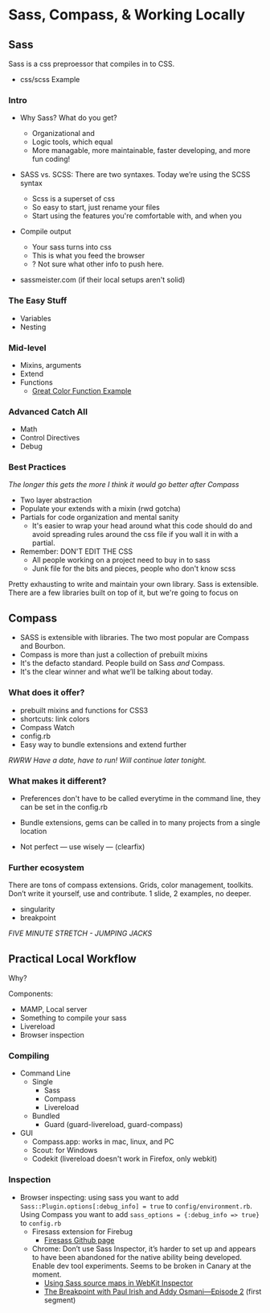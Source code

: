 # Sass, Compass, & Working Locally

## Sass

Sass is a css preproessor that compiles in to CSS.

-  css/scss Example

### Intro

-  Why Sass? What do you get?
    - Organizational and
    - Logic tools, which equal
    - More managable, more maintainable, faster developing, and more fun coding!
-  SASS vs. SCSS: There are two syntaxes. Today we’re using the SCSS syntax
    - Scss is a superset of css
    - So easy to start, just rename your files
    - Start using the features you're comfortable with, and when you
-  Compile output
    - Your sass turns into css
    - This is what you feed the browser
    - ? Not sure what other info to push here.

-  sassmeister.com (if their local setups aren't solid)

### The Easy Stuff

-  Variables
-  Nesting

### Mid-level

-  Mixins, arguments
-  Extend
-  Functions
    -  [Great Color Function Example](http://sassme.arc90.com/)

### Advanced Catch All

-  Math
-  Control Directives
-  Debug

### Best Practices

*The longer this gets the more I think it would go better after Compass*

- Two layer abstraction
- Populate your extends with a mixin (rwd gotcha)
- Partials for code organization and mental sanity
    - It's easier to wrap your head around what this code should do and avoid spreading rules around the css file if you wall it in with a partial.
- Remember: DON'T EDIT THE CSS
    - All people working on a project need to buy in to sass
    - Junk file for the bits and pieces, people who don't know scss

Pretty exhausting to write and maintain your own library. Sass is extensible. There are a few libraries built on top of it, but we're going to focus on

## Compass

- SASS is extensible with libraries. The two most popular are Compass and Bourbon.
- Compass is more than just a collection of prebuilt mixins
- It's the defacto standard. People build on Sass *and* Compass.
- It's the clear winner and what we’ll be talking about today.

### What does it offer?

-  prebuilt mixins and functions for CSS3
-  shortcuts: link colors
-  Compass Watch
-  config.rb
-  Easy way to bundle extensions and extend further

*RWRW Have a date, have to run! Will continue later tonight.*

### What makes it different?

-  Preferences don't have to be called everytime in the command line, they can be set in the config.rb
-  Bundle extensions, gems can be called in to many projects from a single location

-  Not perfect — use wisely — (clearfix)

### Further ecosystem

There are tons of compass extensions. Grids, color management, toolkits.
Don’t write it yourself, use and contribute.
1 slide, 2 examples, no deeper.

-  singularity
-  breakpoint

_*FIVE MINUTE STRETCH - JUMPING JACKS*_

## Practical Local Workflow

Why?

Components:
-  MAMP, Local server
-  Something to compile your sass
-  Livereload
-  Browser inspection

### Compiling

-  Command Line
    -  Single
        -  Sass
        -  Compass
        -  Livereload
    -  Bundled
        - Guard (guard-livereload, guard-compass)
-  GUI
    -  Compass.app: works in mac, linux, and PC
    -  Scout: for Windows
    -  Codekit (livereload doesn't work in Firefox, only webkit)

### Inspection

-  Browser inspecting: using sass you want to add `Sass::Plugin.options[:debug_info] = true` to `config/environment.rb`. Using Compass you want to add `sass_options = {:debug_info => true}` to `config.rb`
    -  Firesass extension for Firebug
        -  [Firesass Github page](https://github.com/nex3/firesass)
    -  Chrome: Don’t use Sass Inspector, it’s harder to set up and appears to have been abandoned for the native ability being developed. Enable dev tool experiments. Seems to be broken in Canary at the moment.
        -  [Using Sass source maps in WebKit Inspector](http://bricss.net/post/33788072565/using-sass-source-maps-in-webkit-inspector)
        -  [The Breakpoint with Paul Irish and Addy Osmani—Episode 2](http://www.youtube.com/watch?v=PPXeWjWp-8Y) (first segment)